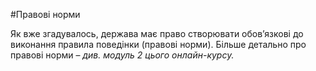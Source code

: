#Правові норми
<p>Як вже згадувалось, держава має право створювати обов’язкові до виконання правила поведінки (правові норми). Більше детально про правові норми – <i>див. модуль 2 цього онлайн-курсу.</i></p>